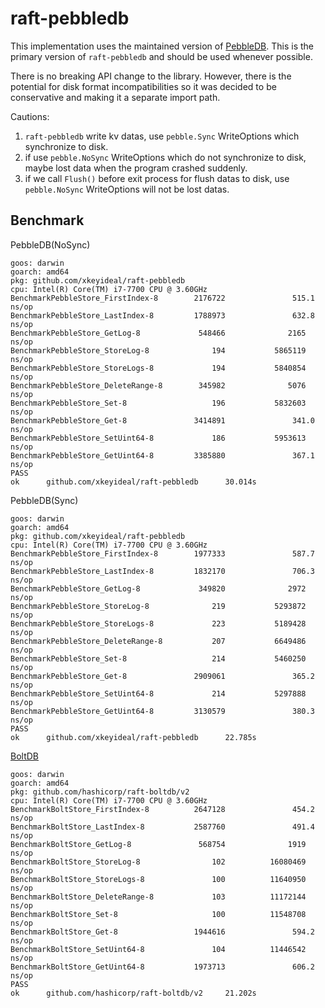 raft-pebbledb
===========

This implementation uses the maintained version of [PebbleDB](https://github.com/cockroachdb/pebble). This is the primary version of `raft-pebbledb` and should be used whenever possible. 

There is no breaking API change to the library. However, there is the potential for disk format incompatibilities so it was decided to be conservative and making it a separate import path.

Cautions:

1. `raft-pebbledb` write kv datas, use `pebble.Sync` WriteOptions which synchronize to disk.
2. if use `pebble.NoSync` WriteOptions which do not synchronize to disk, maybe lost data when the program crashed suddenly.
3. if we call `Flush()` before exit process for flush datas to disk, use `pebble.NoSync` WriteOptions will not be lost datas.

## Benchmark

PebbleDB(NoSync)

```
goos: darwin
goarch: amd64
pkg: github.com/xkeyideal/raft-pebbledb
cpu: Intel(R) Core(TM) i7-7700 CPU @ 3.60GHz
BenchmarkPebbleStore_FirstIndex-8        2176722               515.1 ns/op
BenchmarkPebbleStore_LastIndex-8         1788973               632.8 ns/op
BenchmarkPebbleStore_GetLog-8             548466              2165 ns/op
BenchmarkPebbleStore_StoreLog-8              194           5865119 ns/op
BenchmarkPebbleStore_StoreLogs-8             194           5840854 ns/op
BenchmarkPebbleStore_DeleteRange-8        345982              5076 ns/op
BenchmarkPebbleStore_Set-8                   196           5832603 ns/op
BenchmarkPebbleStore_Get-8               3414891               341.0 ns/op
BenchmarkPebbleStore_SetUint64-8             186           5953613 ns/op
BenchmarkPebbleStore_GetUint64-8         3385880               367.1 ns/op
PASS
ok      github.com/xkeyideal/raft-pebbledb      30.014s
```

PebbleDB(Sync)

```
goos: darwin
goarch: amd64
pkg: github.com/xkeyideal/raft-pebbledb
cpu: Intel(R) Core(TM) i7-7700 CPU @ 3.60GHz
BenchmarkPebbleStore_FirstIndex-8        1977333               587.7 ns/op
BenchmarkPebbleStore_LastIndex-8         1832170               706.3 ns/op
BenchmarkPebbleStore_GetLog-8             349820              2972 ns/op
BenchmarkPebbleStore_StoreLog-8              219           5293872 ns/op
BenchmarkPebbleStore_StoreLogs-8             223           5189428 ns/op
BenchmarkPebbleStore_DeleteRange-8           207           6649486 ns/op
BenchmarkPebbleStore_Set-8                   214           5460250 ns/op
BenchmarkPebbleStore_Get-8               2909061               365.2 ns/op
BenchmarkPebbleStore_SetUint64-8             214           5297888 ns/op
BenchmarkPebbleStore_GetUint64-8         3130579               380.3 ns/op
PASS
ok      github.com/xkeyideal/raft-pebbledb      22.785s
```

[BoltDB](https://github.com/hashicorp/raft-boltdb)

```
goos: darwin
goarch: amd64
pkg: github.com/hashicorp/raft-boltdb/v2
cpu: Intel(R) Core(TM) i7-7700 CPU @ 3.60GHz
BenchmarkBoltStore_FirstIndex-8          2647128               454.2 ns/op
BenchmarkBoltStore_LastIndex-8           2587760               491.4 ns/op
BenchmarkBoltStore_GetLog-8               568754              1919 ns/op
BenchmarkBoltStore_StoreLog-8                102          16080469 ns/op
BenchmarkBoltStore_StoreLogs-8               100          11640950 ns/op
BenchmarkBoltStore_DeleteRange-8             103          11172144 ns/op
BenchmarkBoltStore_Set-8                     100          11548708 ns/op
BenchmarkBoltStore_Get-8                 1944616               594.2 ns/op
BenchmarkBoltStore_SetUint64-8               104          11446542 ns/op
BenchmarkBoltStore_GetUint64-8           1973713               606.2 ns/op
PASS
ok      github.com/hashicorp/raft-boltdb/v2     21.202s
```
